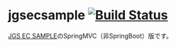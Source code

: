 # jgsecsample [![Build Status](https://travis-ci.org/jgsbm/jgsecsample.svg)](https://travis-ci.org/jgsbm/jgsecsample)


[JGS EC SAMPLE](https://github.com/jgsbm/jgsecsample)のSpringMVC（非SpringBoot）版です。
